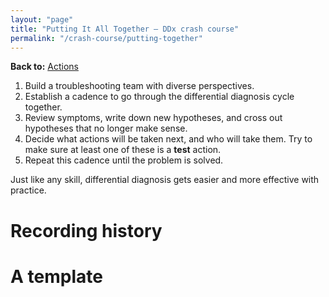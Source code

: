 ```yaml
---
layout: "page"
title: "Putting It All Together – DDx crash course"
permalink: "/crash-course/putting-together"
---
```


**Back to:** [Actions](actions)

1. Build a troubleshooting team with diverse perspectives.
2. Establish a cadence to go through the differential diagnosis cycle together.
3. Review symptoms, write down new hypotheses, and cross out hypotheses that no longer make sense.
4. Decide what actions will be taken next, and who will take them. Try to make sure at least one of
   these is a **test** action.
5. Repeat this cadence until the problem is solved.

Just like any skill, differential diagnosis gets easier and more effective with practice.

# Recording history

# A template
